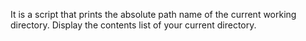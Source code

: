 It is a script that prints the absolute path name of the current working directory.
Display the contents list of your current directory.

